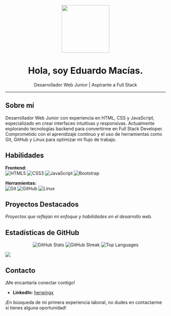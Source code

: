 <p align="center">
  <img src="https://media.giphy.com/media/WUlplcMpOCEmTGBtBW/giphy.gif" width="150"/>
</p>
<h1 align="center">Hola, soy Eduardo Macías.</h1>
<p align="center">Desarrollador Web Junior | Aspirante a Full Stack</p>

---

## Sobre mí

Desarrollador Web Junior con experiencia en HTML, CSS y JavaScript, especializado en crear interfaces intuitivas y responsivas. Actualmente explorando tecnologías backend para convertirme en Full Stack Developer. Comprometido con el aprendizaje continuo y el uso de herramientas como Git, GitHub y Linux para optimizar mi flujo de trabajo.

## Habilidades

**Frontend:**  
![HTML5](https://img.shields.io/badge/html5-%23E34F26.svg?style=for-the-badge&logo=html5&logoColor=white)
![CSS3](https://img.shields.io/badge/css3-%231572B6.svg?style=for-the-badge&logo=css3&logoColor=white)
![JavaScript](https://img.shields.io/badge/javascript-%23323330.svg?style=for-the-badge&logo=javascript&logoColor=%23F7DF1E)
![Bootstrap](https://img.shields.io/badge/Bootstrap-%23563D7C.svg?style=for-the-badge&logo=bootstrap&logoColor=white)

**Herramientas:**  
![Git](https://img.shields.io/badge/git-%23F05033.svg?style=for-the-badge&logo=git&logoColor=white)
![GitHub](https://img.shields.io/badge/github-%23121011.svg?style=for-the-badge&logo=github&logoColor=white)
![Linux](https://img.shields.io/badge/Linux-FCC624?style=for-the-badge&logo=linux&logoColor=black)

## Proyectos Destacados

*Proyectos que reflejan mi enfoque y habilidades en el desarrollo web.*

<!-- Agrega aquí detalles y enlaces a tus proyectos -->

## Estadísticas de GitHub

<p align="center">
  <img src="https://github-readme-stats.vercel.app/api?username=herwingx&theme=algolia&hide_border=true&include_all_commits=true&count_private=true&show_icons=true&bg_color=1D242B&title_color=d1d7e0&icon_color=347d39&text_color=d1d7e0&ring_color=347d39&card_width=400&custom_title=%20" alt="GitHub Stats">
  <img src="https://github-readme-streak-stats.herokuapp.com/?user=herwingx&theme=algolia&hide_border=true&short_numbers=true&exclude_days=Sun&&background=1D242B&title_color=FAFAFA&fire=FF7800&ring=FF7800&card_width=400&stroke=FAFAFAc4&sideNums=347d39&currStreakLabel=d1d7e0&currStreakNum=FF7800&sideLabels=d1d7e0" alt="GitHub Streak">
  <img src="https://github-readme-stats.vercel.app/api/top-langs/?username=herwingx&theme=algolia&hide_border=true&layout=compact&bg_color=1D242B&title_color=d1d7e0&card_width=600&text_bold=true" alt="Top Languages">
</p>

<img src="https://github-readme-activity-graph.vercel.app/graph?username=herwingx&theme=react&bg_color=1D242B&title_color=d1d7e0&point=d1d7e0&hide_border=true&radius=8&line=347d39&color=d1d7e0&area_color=FAFAFAc4&area=true&custom_title=Contribution%20Graph%20🤖"/>

## Contacto

¡Me encantaría conectar contigo!

*   **LinkedIn:** [herwingx](https://linkedin.com/in/herwingx)

¡En búsqueda de mi primera experiencia laboral, no dudes en contactarme si tienes alguna oportunidad!
